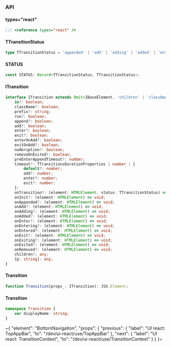 

### API

#### types="react"

```ts
/// <reference types="react" />
```

#### TTransitionStatus

```ts
type TTransitionStatus = 'appended' | 'add' | 'adding' | 'added' | 'enter' | 'entering' | 'entered' | 'exit' | 'exiting' | 'exited' | 'removed';
```

#### STATUS

```ts
const STATUS: Record<TTransitionStatus, TTransitionStatus>;
```

#### ITransition

```ts
interface ITransition extends Omit<IBaseElement, 'children' | 'className'> {
    in?: boolean;
    className?: boolean;
    prefix?: string;
    run?: boolean;
    append?: boolean;
    add?: boolean;
    enter?: boolean;
    exit?: boolean;
    enterOnAdd?: boolean;
    exitOnAdd?: boolean;
    noAbruption?: boolean;
    removeOnExited?: boolean;
    preEnterAppendTimeout?: number;
    timeout?: TTransitionsDurationProperties | number | {
        default?: number;
        add?: number;
        enter?: number;
        exit?: number;
    };
    onTransition?: (element: HTMLElement, status: TTransitionStatus) => void;
    onInit?: (element: HTMLElement) => void;
    onAppended?: (element: HTMLElement) => void;
    onAdd?: (element: HTMLElement) => void;
    onAdding?: (element: HTMLElement) => void;
    onAdded?: (element: HTMLElement) => void;
    onEnter?: (element: HTMLElement) => void;
    onEntering?: (element: HTMLElement) => void;
    onEntered?: (element: HTMLElement) => void;
    onExit?: (element: HTMLElement) => void;
    onExiting?: (element: HTMLElement) => void;
    onExited?: (element: HTMLElement) => void;
    onRemoved?: (element: HTMLElement) => void;
    children?: any;
    [p: string]: any;
}
```

#### Transition

```ts
function Transition(props_: ITransition): JSX.Element;
```

#### Transition

```ts
namespace Transition {
    var displayName: string;
}
```


~{
  "element": "BottomNavigation",
  "props": {
    "previous": {
      "label": "UI react: TopAppBar",
      "to": "/dev/ui-react/use/TopAppBar"
    },
    "next": {
      "label": "UI react: TransitionContext",
      "to": "/dev/ui-react/use/TransitionContext"
    }
  }
}~
